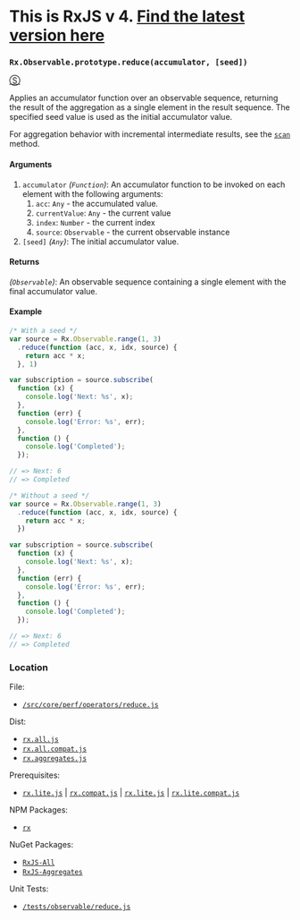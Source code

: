 # This is RxJS v 4. [Find the latest version here](https://github.com/reactivex/rxjs)
### `Rx.Observable.prototype.reduce(accumulator, [seed])`
[&#x24C8;](https://github.com/Reactive-Extensions/RxJS/blob/master/src/core/perf/operators/reduce.js "View in source")

Applies an accumulator function over an observable sequence, returning the result of the aggregation as a single element in the result sequence. The specified seed value is used as the initial accumulator value.

For aggregation behavior with incremental intermediate results, see the [`scan`](scan.md) method.

#### Arguments
1. `accumulator` *(`Function`)*:  An accumulator function to be invoked on each element with the following arguments:
    1. `acc`: `Any` - the accumulated value.
    2. `currentValue`: `Any` - the current value
    3. `index`: `Number` - the current index
    4. `source`: `Observable` - the current observable instance
2. `[seed]` *(`Any`)*: The initial accumulator value.

#### Returns
*(`Observable`)*: An observable sequence containing a single element with the final accumulator value.

#### Example
```js
/* With a seed */
var source = Rx.Observable.range(1, 3)
  .reduce(function (acc, x, idx, source) {
    return acc * x;
  }, 1)

var subscription = source.subscribe(
  function (x) {
    console.log('Next: %s', x);
  },
  function (err) {
    console.log('Error: %s', err);
  },
  function () {
    console.log('Completed');
  });

// => Next: 6
// => Completed

/* Without a seed */
var source = Rx.Observable.range(1, 3)
  .reduce(function (acc, x, idx, source) {
    return acc * x;
  })

var subscription = source.subscribe(
  function (x) {
    console.log('Next: %s', x);
  },
  function (err) {
    console.log('Error: %s', err);
  },
  function () {
    console.log('Completed');
  });

// => Next: 6
// => Completed
```

### Location

File:
- [`/src/core/perf/operators/reduce.js`](https://github.com/Reactive-Extensions/RxJS/blob/master/src/core/perf/operators/reduce.js)

Dist:
- [`rx.all.js`](https://github.com/Reactive-Extensions/RxJS/blob/master/dist/rx.all.js)
- [`rx.all.compat.js`](https://github.com/Reactive-Extensions/RxJS/blob/master/dist/rx.all.compat.js)
- [`rx.aggregates.js`](https://github.com/Reactive-Extensions/RxJS/blob/master/dist/rx.aggregates.js)

Prerequisites:
- [`rx.lite.js`](https://github.com/Reactive-Extensions/RxJS/blob/master/dist/rx.js) | [`rx.compat.js`](https://github.com/Reactive-Extensions/RxJS/blob/master/dist/rx.compat.js) | [`rx.lite.js`](https://github.com/Reactive-Extensions/RxJS/blob/master/dist/rx.lite.js) | [`rx.lite.compat.js`](https://github.com/Reactive-Extensions/RxJS/blob/master/dist/rx.lite.compat.js)

NPM Packages:
- [`rx`](https://www.npmjs.org/package/rx)

NuGet Packages:
- [`RxJS-All`](http://www.nuget.org/packages/RxJS-All/)
- [`RxJS-Aggregates`](http://www.nuget.org/packages/RxJS-Aggregates/)

Unit Tests:
- [`/tests/observable/reduce.js`](https://github.com/Reactive-Extensions/RxJS/blob/master/tests/observable/reduce.js)
